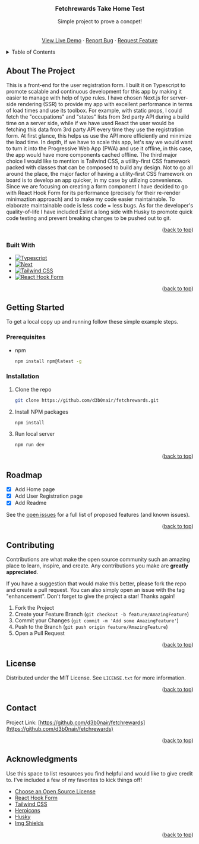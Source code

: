 <a name="readme-top"></a>
<br />
<div align="center">

  <h3 align="center">Fetchrewards Take Home Test</h3>

  <p align="center">
    Simple project to prove a concpet!
    <br />
    <br />
    <br />
    <a href="https://fetchrewards.vercel.app/">View Live Demo</a>
    ·
    <a href="https://github.com/d3b0nair/fetchrewards/issues">Report Bug</a>
    ·
    <a href="https://github.com/d3b0nair/fetchrewards/issues">Request Feature</a>
  </p>
</div>



<!-- TABLE OF CONTENTS -->
<details>
  <summary>Table of Contents</summary>
  <ol>
    <li>
      <a href="#about-the-project">About The Project</a>
      <ul>
        <li><a href="#built-with">Built With</a></li>
      </ul>
    </li>
    <li>
      <a href="#getting-started">Getting Started</a>
      <ul>
        <li><a href="#prerequisites">Prerequisites</a></li>
        <li><a href="#installation">Installation</a></li>
      </ul>
    </li>
    <li><a href="#roadmap">Roadmap</a></li>
    <li><a href="#contributing">Contributing</a></li>
    <li><a href="#license">License</a></li>
    <li><a href="#contact">Contact</a></li>
    <li><a href="#acknowledgments">Acknowledgments</a></li>
  </ol>
</details>



<!-- ABOUT THE PROJECT -->
## About The Project


This is a front-end for the user registration form. I built it on Typescript to promote scalable and continuous development for this app by making it easier to manage with help of type rules. I have chosen Next.js for server-side rendering (SSR) to provide my app with excellent performance in terms of load times and use its toolbox. For example, with static props, I could fetch the "occupations" and "states" lists from 3rd party API during a build time on a server side, while if we have used React the user would be fetching this data from 3rd party API every time they use the registration form. At first glance, this helps us use the API more efficiently and minimize the load time. In depth, if we have to scale this app, let's say we would want to turn it into the Progressive Web App (PWA) and use it offline, in this case, the app would have more components cached offline. The third major choice I would like to mention is Tailwind CSS, a utility-first CSS framework packed with classes that can be composed to build any design. Not to go all around the place, the major factor of having a utility-first CSS framework on board is to develop an app quicker, in my case by utilizing convenience. Since we are focusing on creating a form component I have decided to go with React Hook Form for its performance (precisely for their re-render minimaztion approach) and to make my code easier maintainable. To elaborate maintainable code is less code = less bugs. As for the developer's quality-of-life  I have included Eslint a long side with Husky to promote quick code testing and prevent breaking changes to be pushed out to git.

<p align="right">(<a href="#readme-top">back to top</a>)</p>



### Built With

* [![Typescript][Typescript]][Typescript-url]
* [![Next][Next.js]][Next-url]
* [![Tailwind CSS][Tailwind CSS]][Tailwind-url]
* [![React Hook Form][React Hook Form]][React-Hook-Form-url]


<p align="right">(<a href="#readme-top">back to top</a>)</p>



<!-- GETTING STARTED -->
## Getting Started

To get a local copy up and running follow these simple example steps.

### Prerequisites

* npm
  ```sh
  npm install npm@latest -g
  ```

### Installation


1. Clone the repo
   ```sh
   git clone https://github.com/d3b0nair/fetchrewards.git
   ```
2. Install NPM packages
   ```sh
   npm install
   ```
3. Run local server
   ```sh
   npm run dev
   ```

<p align="right">(<a href="#readme-top">back to top</a>)</p>



<!-- ROADMAP -->
## Roadmap

- [x] Add Home page
- [x] Add User Registration page
- [x] Add Readme

See the [open issues](https://github.com/d3b0nair/fetchrewards/issues) for a full list of proposed features (and known issues).

<p align="right">(<a href="#readme-top">back to top</a>)</p>



<!-- CONTRIBUTING -->
## Contributing

Contributions are what make the open source community such an amazing place to learn, inspire, and create. Any contributions you make are **greatly appreciated**.

If you have a suggestion that would make this better, please fork the repo and create a pull request. You can also simply open an issue with the tag "enhancement".
Don't forget to give the project a star! Thanks again!

1. Fork the Project
2. Create your Feature Branch (`git checkout -b feature/AmazingFeature`)
3. Commit your Changes (`git commit -m 'Add some AmazingFeature'`)
4. Push to the Branch (`git push origin feature/AmazingFeature`)
5. Open a Pull Request

<p align="right">(<a href="#readme-top">back to top</a>)</p>



<!-- LICENSE -->
## License

Distributed under the MIT License. See `LICENSE.txt` for more information.

<p align="right">(<a href="#readme-top">back to top</a>)</p>



<!-- CONTACT -->
## Contact

Project Link: [https://github.com/d3b0nair/fetchrewards](https://github.com/d3b0nair/fetchrewards)

<p align="right">(<a href="#readme-top">back to top</a>)</p>



<!-- ACKNOWLEDGMENTS -->
## Acknowledgments

Use this space to list resources you find helpful and would like to give credit to. I've included a few of my favorites to kick things off!

* [Choose an Open Source License](https://choosealicense.com)
* [React Hook Form](https://react-hook-form.com/)
* [Tailwind CSS](https://tailwindcss.com/)
* [Heroicons](https://heroicons.com/)
* [Husky](https://github.com/typicode/husky)
* [Img Shields](https://shields.io)

<p align="right">(<a href="#readme-top">back to top</a>)</p>



[Typescript]:https://img.shields.io/badge/Typescript-blue?style=for-the-badge&logo=Typescript&logoColor=white
[Next.js]: https://img.shields.io/badge/next.js-000000?style=for-the-badge&logo=nextdotjs&logoColor=white
[Tailwind CSS]:https://img.shields.io/badge/tailwind%20css-fff?style=for-the-badge&logo=tailwindcss&logoColor=green
[React Hook Form]:https://img.shields.io/badge/React%20Hook%20Form-081229?style=for-the-badge&logo=react-hook-form&logoColor=pink
[license-url]: https://github.com/d3b0nair/fetchrewards/blob/production/LICENSE
[Next-url]: https://nextjs.org/
[Tailwind-url]: https://tailwindcss.com/
[React-Hook-Form-url]: https://react-hook-form.com/
[Typescript-url]:https://www.typescriptlang.org/
